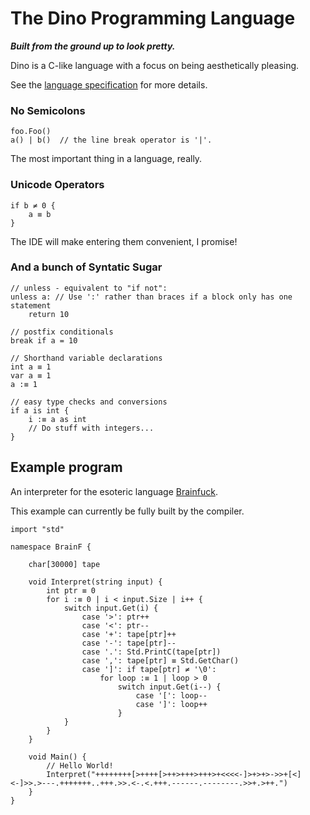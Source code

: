 # The Dino Programming Language
**_Built from the ground up to look pretty._**

Dino is a C-like language with a focus on being aesthetically pleasing.

See the [language specification](https://docs.google.com/document/d/11jGM8cC0KQR9h4z7kOGGzQrC-q2TgwGZS2JI9Ti4QCI) for more details.

### No Semicolons

```
foo.Foo()
a() | b()  // the line break operator is '|'.
```

The most important thing in a language, really.

### Unicode Operators

```
if b ≠ 0 {
    a ≡ b
}
```

The IDE will make entering them convenient, I promise!

### And a bunch of Syntatic Sugar

```
// unless - equivalent to "if not":
unless a: // Use ':' rather than braces if a block only has one statement
    return 10

// postfix conditionals
break if a = 10

// Shorthand variable declarations
int a ≡ 1
var a ≡ 1
a :≡ 1

// easy type checks and conversions
if a is int {
	i :≡ a as int
	// Do stuff with integers...
}
```

## Example program

An interpreter for the esoteric language [Brainfuck](https://en.wikipedia.org/wiki/Brainfuck). 

This example can currently be fully built by the compiler.

```
import "std"

namespace BrainF {
    
    char[30000] tape

    void Interpret(string input) {
        int ptr ≡ 0
        for i :≡ 0 | i < input.Size | i++ {
			switch input.Get(i) {
				case '>': ptr++
				case '<': ptr--
				case '+': tape[ptr]++
            	case '-': tape[ptr]--
				case '.': Std.PrintC(tape[ptr])
				case ',': tape[ptr] ≡ Std.GetChar()
				case ']': if tape[ptr] ≠ '\0':
					for loop :≡ 1 | loop > 0
						switch input.Get(i--) {
							case '[': loop--
							case ']': loop++
						}
			}
        }
    }

    void Main() {
        // Hello World!
        Interpret("++++++++[>++++[>++>+++>+++>+<<<<-]>+>+>->>+[<]<-]>>.>---.+++++++..+++.>>.<-.<.+++.------.--------.>>+.>++.")
    }
}
```